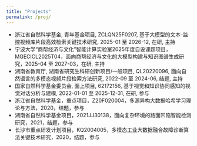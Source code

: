 ```yaml
---
title: "Projects"
permalink: /proj/
---
```


* 浙江省自然科学基金, 青年基金项目, ZCLQN25F0207, 基于大模型的文本-监控视频库片段高效检索关键技术研究, 2025-01 至 2026-12, 在研, 主持
* 宁波大学“商帮经济与文化”智能计算实验室2025年度自设课题项目，MGECICL2025T04，面向商帮经济与文化的大模型构建与知识图谱生成研究，2025-04 至 2027-03，在研, 主持
* 湖南省教育厅, 湖南省研究生科研创新项目/一般项目, QL20220096, 面向自然语言的多模态视频片段检索方法研究, 2022-09 至 2024-06, 结题, 主持
* 国家自然科学基金委员会, 面上项目, 62172156, 基于视觉和知识协同感知的视觉对话分析与建模, 2022-01-01 至 2025-12-31, 在研, 参与
* 浙江省自然科学基金，重点项目，Z20F020004，多源异构大数据哈希学习理论与方法，2020，结题，参与
* 湖南省自然科学基金项目，2021JJ30138，面向复杂环境的路面凹陷智能检测研究，2021，结题，参与
* 长沙市重点研发计划项目，KQ2004005，多模态工业大数据融合故障诊断算法关键技术研究，2020，结题，参与






